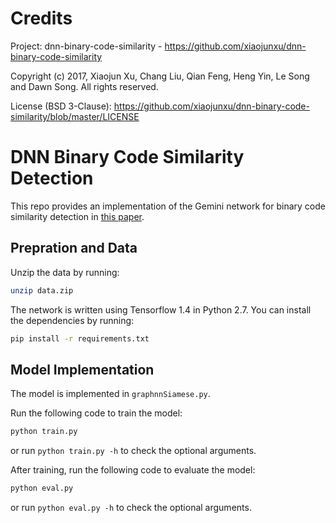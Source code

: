 # Credits
Project: dnn-binary-code-similarity - https://github.com/xiaojunxu/dnn-binary-code-similarity

Copyright (c) 2017, Xiaojun Xu, Chang Liu, Qian Feng, Heng Yin, Le Song and Dawn Song. All rights reserved.

License (BSD 3-Clause): https://github.com/xiaojunxu/dnn-binary-code-similarity/blob/master/LICENSE

# DNN Binary Code Similarity Detection
This repo provides an implementation of the Gemini network for binary code similarity detection in [this paper](https://arxiv.org/abs/1708.06525).

## Prepration and Data
Unzip the data by running:
```bash
unzip data.zip
```

The network is written using Tensorflow 1.4 in Python 2.7. You can install the dependencies by running:
```bash
pip install -r requirements.txt
```

## Model Implementation
The model is implemented in `graphnnSiamese.py`.

Run the following code to train the model:
```bash
python train.py
```
or run `python train.py -h` to check the optional arguments.

After training, run the following code to evaluate the model:
```bash
python eval.py
```
or run `python eval.py -h` to check the optional arguments.
